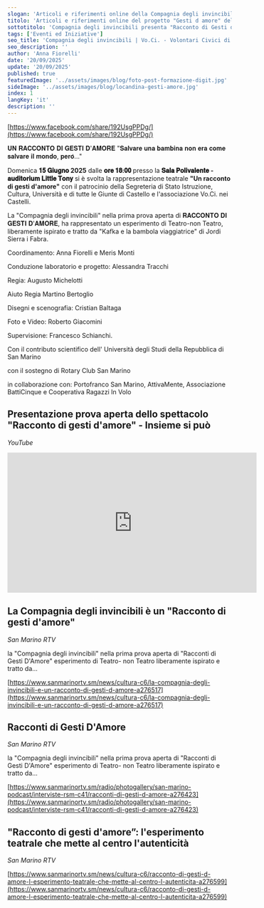 ```yaml
---
slogan: 'Articoli e riferimenti online della Compagnia degli invincibili'
titolo: 'Articoli e riferimenti online del progetto "Gesti d amore" della Compagnia degli invincibili'
sottotitolo: 'Compagnia degli invincibili presenta "Racconto di Gesti d’Amore!"'
tags: ['Eventi ed Iniziative']
seo_title: 'Compagnia degli invincibili | Vo.Ci. - Volontari Civici di San Marino'
seo_description: ''
author: 'Anna Fiorelli'
date: '20/09/2025'
update: '20/09/2025'
published: true
featuredImage: '../assets/images/blog/foto-post-formazione-digit.jpg'
sideImage: '../assets/images/blog/locandina-gesti-amore.jpg'
index: 1
langKey: 'it'
description: ''
---
```


[https://www.facebook.com/share/192UsgPPDg/](https://www.facebook.com/share/192UsgPPDg/)

𝐔𝐍 𝐑𝐀𝐂𝐂𝐎𝐍𝐓𝐎 𝐃𝐈 𝐆𝐄𝐒𝐓𝐈 𝐃'𝐀𝐌𝐎𝐑𝐄
"𝐒𝐚𝐥𝐯𝐚𝐫𝐞 𝐮𝐧𝐚 𝐛𝐚𝐦𝐛𝐢𝐧𝐚 𝐧𝐨𝐧 𝐞𝐫𝐚 𝐜𝐨𝐦𝐞 𝐬𝐚𝐥𝐯𝐚𝐫𝐞 𝐢𝐥 𝐦𝐨𝐧𝐝𝐨, 𝐩𝐞𝐫𝐨̀..."

Domenica **𝟏𝟓 𝐆𝐢𝐮𝐠𝐧𝐨 2025** dalle **𝐨𝐫𝐞 𝟏𝟖:𝟎𝟎** presso la **𝐒𝐚𝐥𝐚 𝐏𝐨𝐥𝐢𝐯𝐚𝐥𝐞𝐧𝐭𝐞 - 𝐚𝐮𝐝𝐢𝐭𝐨𝐫𝐢𝐮𝐦 𝐋𝐢𝐭𝐭𝐥𝐞 𝐓𝐨𝐧𝐲** si è svolta la rappresentazione teatrale **"Un racconto di gesti d'amore"** con il patrocinio della Segreteria di Stato Istruzione, Cultura, Università e di tutte le Giunte di Castello e l'associazione Vo.Ci. nei Castelli.

La "Compagnia degli invincibili" nella prima prova aperta di 𝐑𝐀𝐂𝐂𝐎𝐍𝐓𝐎 𝐃𝐈 𝐆𝐄𝐒𝐓𝐈 𝐃'𝐀𝐌𝐎𝐑𝐄, ha rappresentato un esperimento di Teatro-non Teatro, liberamente ispirato e tratto da "Kafka e la bambola viaggiatrice" di Jordi Sierra i Fabra.

Coordinamento: Anna Fiorelli e Meris Monti

Conduzione laboratorio e progetto: Alessandra Tracchi

Regia: Augusto Michelotti

Aiuto Regia Martino Bertoglio

Disegni e scenografia: Cristian Baltaga

Foto e Video: Roberto Giacomini

Supervisione: Francesco Schianchi.

Con il contributo scientifico dell' Università degli Studi della Repubblica di San Marino

con il sostegno di Rotary Club San Marino

in collaborazione con: Portofranco San Marino, AttivaMente, Associazione BattiCinque e Cooperativa Ragazzi In Volo

## Presentazione prova aperta dello spettacolo "Racconto di gesti d'amore" - Insieme si può

_YouTube_

<iframe width="560" height="315" src="https://www.youtube.com/embed/4Kigl_XIErs?si=LdycQUKnYubcrDya" title="YouTube video player" frameborder="0" allow="accelerometer; autoplay; clipboard-write; encrypted-media; gyroscope; picture-in-picture; web-share" referrerpolicy="strict-origin-when-cross-origin" allowfullscreen></iframe>

## La Compagnia degli invincibili è un "Racconto di gesti d'amore"

_San Marino RTV_

la "Compagnia degli invincibili" nella prima prova aperta di "Racconti di Gesti D'Amore" esperimento di Teatro- non Teatro liberamente ispirato e tratto da...

[https://www.sanmarinortv.sm/news/cultura-c6/la-compagnia-degli-invincibili-e-un-racconto-di-gesti-d-amore-a276517](https://www.sanmarinortv.sm/news/cultura-c6/la-compagnia-degli-invincibili-e-un-racconto-di-gesti-d-amore-a276517)

## Racconti di Gesti D'Amore

_San Marino RTV_

la "Compagnia degli invincibili" nella prima prova aperta di "Racconti di Gesti D'Amore" esperimento di Teatro- non Teatro liberamente ispirato e tratto da...

[https://www.sanmarinortv.sm/radio/photogallery/san-marino-podcast/interviste-rsm-c41/racconti-di-gesti-d-amore-a276423](https://www.sanmarinortv.sm/radio/photogallery/san-marino-podcast/interviste-rsm-c41/racconti-di-gesti-d-amore-a276423)

## "Racconto di gesti d'amore”: l'esperimento teatrale che mette al centro l'autenticità

_San Marino RTV_

[https://www.sanmarinortv.sm/news/cultura-c6/racconto-di-gesti-d-amore-l-esperimento-teatrale-che-mette-al-centro-l-autenticita-a276599](https://www.sanmarinortv.sm/news/cultura-c6/racconto-di-gesti-d-amore-l-esperimento-teatrale-che-mette-al-centro-l-autenticita-a276599)
